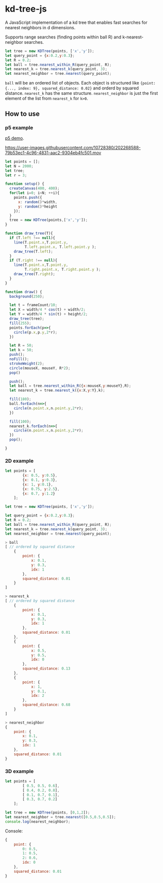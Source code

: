 # kd-tree-js

A JavaScript implementation of a kd tree that enables fast searches for nearest neighbors in d dimensions.

Supports range searches (finding points within ball R) and k-nearest-neighbor searches.

```javascript
let tree = new KDTree(points, ['x','y']);
let query_point = {x:0.2,y:0.3};
let R = 0.2;
let ball = tree.nearest_within_R(query_point, R);
let nearest_k = tree.nearest_k(query_point, 3);
let nearest_neighbor = tree.nearest(query_point);
```

`ball` will be an ordered list of objects. Each object is structured like `{point: {..., index: 9}, squared_distance: 0.02}` and orderd by squared distance. `nearest_k` has the same structure. `nearest_neighbor` is just the first element of the list from `nearest_k` for `k>0`.

## How to use

### p5 example

[p5 demo](https://editor.p5js.org/kimxsegfault/sketches/0--CV4nQn).

https://user-images.githubusercontent.com/10728380/202268588-79b53ec1-4c96-4831-aac2-9304eb4fc501.mov


```javascript
let points = [];
let N = 2000;
let tree;
let r = 3;

function setup() {
  createCanvas(400, 400);
  for(let i=0; i<N; ++i){
    points.push({
      x: random()*width,
      y: random()*height
    });
  }
  tree = new KDTree(points,['x','y']);
}

function draw_tree(T){
  if (T.left !== null){
    line(T.point.x,T.point.y,
         T.left.point.x, T.left.point.y );
    draw_tree(T.left);
  }
  if (T.right !== null){
    line(T.point.x,T.point.y,
         T.right.point.x, T.right.point.y );
    draw_tree(T.right);
  }
}

function draw() {
  background(250);

  let t = frameCount/10;
  let X = width/4 * cos(t) + width/2;
  let Y = width/4 * sin(t) + height/2;
  draw_tree(tree);
  fill(255);
  points.forEach(p=>{
    circle(p.x,p.y,2*r);
  })

  let R = 50;
  let k = 50;
  push();
  noFill();
  strokeWeight(2);
  circle(mouseX, mouseY, R*2);
  pop()

  push();
  let ball = tree.nearest_within_R({x:mouseX,y:mouseY},R);
  let nearest_k = tree.nearest_k({x:X,y:Y},k);

  fill(180);
  ball.forEach(n=>{
    circle(n.point.x,n.point.y,2*r);
  })

  fill(100);
  nearest_k.forEach(n=>{
    circle(n.point.x,n.point.y,2*r);
  })
  pop();

}
```

### 2D example

```javascript
let points = [
        {x: 0.5, y:0.5},
        {x: 0.1, y:0.3},
        {x: 1, y:0.1},
        {x: 0.75, y:2.5},
        {x: 0.7, y:1.2}
    ];

let tree = new KDTree(points, ['x','y']);

let query_point = {x:0.2,y:0.3};
let R = 0.2;
let ball = tree.nearest_within_R(query_point, R);
let nearest_k = tree.nearest_k(query_point, 3);
let nearest_neighbor = tree.nearest(query_point);
```

```javascript
> ball
[ // ordered by squared distance
    {
        point: {
            x: 0.1,
            y: 0.3,
            idx: 1
        },
        squared_distance: 0.01
    }
]
```

```javascript
> nearest_k
[ // ordered by squared distance
    {
        point: {
            x: 0.1,
            y: 0.3,
            idx: 1
        },
        squared_distance: 0.01
    },
    {
        point: {
            x: 0.5,
            y: 0.5,
            idx: 0
        },
        squared_distance: 0.13
    },
    {
        point: {
            x: 1,
            y: 0.1,
            idx: 2
        },
        squared_distance: 0.68
    }
]
```

```javascript
> nearest_neighbor
{
    point: {
        x: 0.1,
        y: 0.3,
        idx: 1
    },
    squared_distance: 0.01
}
```

### 3D example

```javascript
let points = [
        [ 0.5, 0.5, 0.6],
        [ 0.4, 0.2, 0.8],
        [ 0.1, 0.7, 0.1],
        [ 0.3, 0.7, 0.2]
    ];

let tree = new KDTree(points, [0,1,2]);
let nearest_neighbor = tree.nearest([0.5,0.5,0.5]);
console.log(nearest_neighbor);
```

Console:
```javascript
{
    point: {
        0: 0.5,
        1: 0.5,
        2: 0.6,
        idx: 0
    },
    squared_distance: 0.01
}
```

